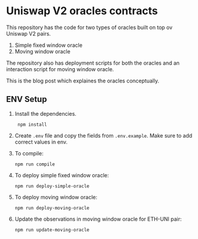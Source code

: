 # Uniswap V2 oracles contracts

This repository has the code for two types of oracles built on top ov Uniswap V2 pairs.

1. Simple fixed window oracle
2. Moving window oracle

The repository also has deployment scripts for both the oracles and an interaction script for moving window oracle.

This is the blog post which explaines the oracles conceptually.

## ENV Setup

1. Install the dependencies.

    ``` npm install```

2. Create `.env` file and copy the fields from `.env.example`. Make sure to add correct values in env.

3. To compile:

    ``` npm run compile ```

4. To deploy simple fixed window oracle: 

    ``` npm run deploy-simple-oracle ```

5. To deploy moving  window oracle: 

    ``` npm run deploy-moving-oracle ```

6. Update the observations in moving window oracle for ETH-UNI pair:

    ``` npm run update-moving-oracle ```
